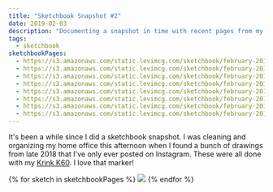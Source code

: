 ```yaml
---
title: "Sketchbook Snapshot #2"
date: 2019-02-03
description: "Documenting a snapshot in time with recent pages from my sketchbook"
tags:
  - sketchbook
sketchbookPages:
  - https://s3.amazonaws.com/static.levimcg.com/sketchbook/february-2019/cremant.jpg
  - https://s3.amazonaws.com/static.levimcg.com/sketchbook/february-2019/champagne.jpg
  - https://s3.amazonaws.com/static.levimcg.com/sketchbook/february-2019/cava.jpg
  - https://s3.amazonaws.com/static.levimcg.com/sketchbook/february-2019/batard.jpg
  - https://s3.amazonaws.com/static.levimcg.com/sketchbook/february-2019/boule.jpg
  - https://s3.amazonaws.com/static.levimcg.com/sketchbook/february-2019/baguette.jpg
  - https://s3.amazonaws.com/static.levimcg.com/sketchbook/february-2019/lady-godiva.jpg
  - https://s3.amazonaws.com/static.levimcg.com/sketchbook/february-2019/mr-fahrenheit.jpg
---
```

It's been a while since I did a sketchbook snapshot. I was cleaning and organizing my home office this afternoon when I found a bunch of drawings from late 2018 that I've only ever posted on Instagram. These were all done with my [Krink K60](https://shop.krink.com/products/k-60-paint-marker). I love that marker!

{% for sketch in sketchbookPages %}
  <img loading="lazy" src="{{ sketch }}">
{% endfor %}